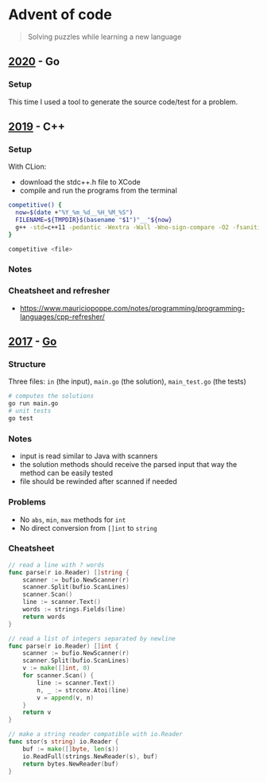 # Advent of code

> Solving puzzles while learning a new language

## [2020](https://adventofcode.com/2020) - Go

### Setup

This time I used a tool to generate the source code/test for a problem.

## [2019](https://adventofcode.com/2019) - C++

### Setup

With CLion:

- download the stdc++.h file to XCode
- compile and run the programs from the terminal

```sh
competitive() {
  now=$(date +"%Y_%m_%d__%H_%M_%S")
  FILENAME=${TMPDIR}$(basename "$1")"__"${now}
  g++ -std=c++11 -pedantic -Wextra -Wall -Wno-sign-compare -O2 -fsanitize=undefined $1 -o $FILENAME && $FILENAME
}

competitive <file>
```

### Notes

### Cheatsheet and refresher

- https://www.mauriciopoppe.com/notes/programming/programming-languages/cpp-refresher/

## [2017](http://adventofcode.com/2017) - [Go](https://golang.org/)

### Structure

Three files: `in` (the input), `main.go` (the solution), `main_test.go` (the tests)

```sh
# computes the solutions
go run main.go
# unit tests
go test
```

### Notes

- input is read similar to Java with scanners
- the solution methods should receive the parsed input that way the method can be easily tested
- file should be rewinded after scanned if needed

### Problems

- No `abs`, `min`, `max` methods for `int`
- No direct conversion from `[]int` to `string`

### Cheatsheet

```go
// read a line with ? words
func parse(r io.Reader) []string {
	scanner := bufio.NewScanner(r)
	scanner.Split(bufio.ScanLines)
	scanner.Scan()
	line := scanner.Text()
	words := strings.Fields(line)
	return words
}

// read a list of integers separated by newline
func parse(r io.Reader) []int {
	scanner := bufio.NewScanner(r)
	scanner.Split(bufio.ScanLines)
	v := make([]int, 0)
	for scanner.Scan() {
		line := scanner.Text()
		n, _ := strconv.Atoi(line)
		v = append(v, n)
	}
	return v
}

// make a string reader compatible with io.Reader
func stor(s string) io.Reader {
	buf := make([]byte, len(s))
	io.ReadFull(strings.NewReader(s), buf)
	return bytes.NewReader(buf)
}
```

